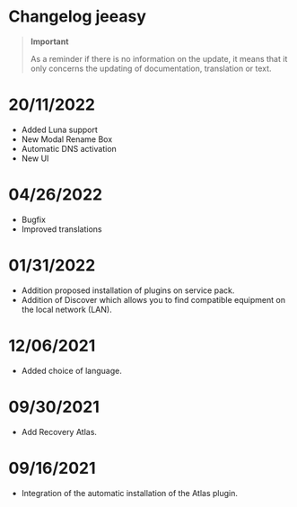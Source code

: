 # Changelog jeeasy

>**Important**
>
>As a reminder if there is no information on the update, it means that it only concerns the updating of documentation, translation or text.

# 20/11/2022

- Added Luna support
- New Modal Rename Box
- Automatic DNS activation
- New UI

# 04/26/2022

- Bugfix
- Improved translations

# 01/31/2022

- Addition proposed installation of plugins on service pack.
- Addition of Discover which allows you to find compatible equipment on the local network (LAN).

# 12/06/2021

- Added choice of language.

# 09/30/2021

- Add Recovery Atlas.

# 09/16/2021

- Integration of the automatic installation of the Atlas plugin.
